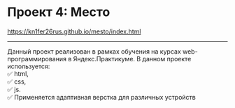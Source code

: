 # Проект 4: Место


https://kn1fer26rus.github.io/mesto/index.html
_____________________

Данный проект реализован в рамках обучения на курсах web-программирования в Яндекс.Практикуме.
В данном проекте используется:  
:white_check_mark: html,  
:white_check_mark: css,  
:white_check_mark: js.  
:white_check_mark: Применяется адаптивная верстка для различных устройств  
